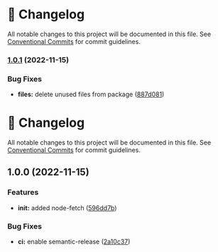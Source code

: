 <!-- markdownlint-disable --><!-- textlint-disable -->

# 📓 Changelog

All notable changes to this project will be documented in this file. See
[Conventional Commits](https://conventionalcommits.org) for commit guidelines.

### [1.0.1](https://github.com/DmytroMysak/node-fetch/compare/v1.0.0...v1.0.1) (2022-11-15)

### Bug Fixes

- **files:** delete unused files from package ([887d081](https://github.com/DmytroMysak/node-fetch/commit/887d0815496a9fade7282730678eeea620cc3fcb))

<!-- markdownlint-disable --><!-- textlint-disable -->

# 📓 Changelog

All notable changes to this project will be documented in this file. See
[Conventional Commits](https://conventionalcommits.org) for commit guidelines.

## 1.0.0 (2022-11-15)

### Features

- **init:** added node-fetch ([596dd7b](https://github.com/DmytroMysak/node-fetch/commit/596dd7b67460967ddf212883c74aec2addee0ae7))

### Bug Fixes

- **ci:** enable semantic-release ([2a10c37](https://github.com/DmytroMysak/node-fetch/commit/2a10c37cf2827d87d934b0b19f64ea5bc9907e87))
